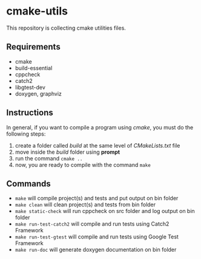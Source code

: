 # cmake-utils
This repository is collecting cmake utilities files.

## Requirements
- cmake
- build-essential
- cppcheck
- catch2
- libgtest-dev
- doxygen, graphviz

## Instructions
In general, if you want to compile a program using _cmake_, you must do the following steps:
1) create a folder called _build_ at the same level of _CMakeLists.txt_ file
2) move inside the _build_ folder using **prompt**
3) run the command `cmake ..`
4) now, you are ready to compile with the command `make`

## Commands
- `make` will compile project(s) and tests and put output on bin folder
- `make clean` will clean project(s) and tests from bin folder
- `make static-check` will run cppcheck on src folder and log output on bin folder
- `make run-test-catch2` will compile and run tests using Catch2 Framework
- `make run-test-gtest` will compile and run tests using Google Test Framework
- `make run-doc` will generate doxygen documentation on bin folder
